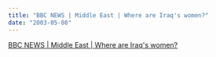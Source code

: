 ```yaml
---
title: "BBC NEWS | Middle East | Where are Iraq's women?"
date: "2003-05-08"
---
```


[BBC NEWS | Middle East | Where are Iraq's women?](http://news.bbc.co.uk/2/hi/middle_east/3007381.stm)
